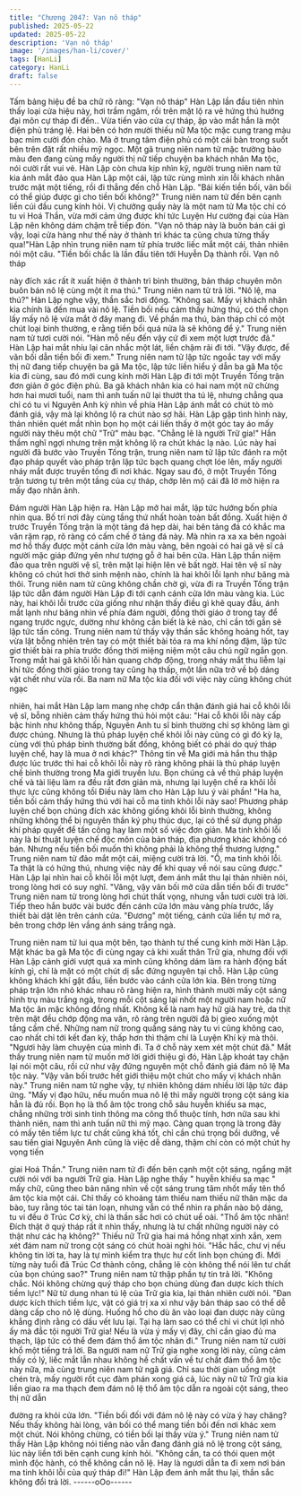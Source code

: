 ```yaml
---
title: "Chương 2047: Vạn nô tháp"
published: 2025-05-22
updated: 2025-05-22
description: 'Vạn nô tháp'
image: '/images/han-li/cover/'
tags: [HanLi]
category: HanLi
draft: false
---
```


Tấm bảng hiệu đề ba chữ rõ ràng: "Vạn nô tháp"
Hàn Lập lần đầu tiên nhìn thấy loại cửa hiệu này, hơi trầm ngâm,
rồi trên mặt lộ ra vẻ hứng thú hướng đại môn cự tháp đi đến..
Vừa tiến vào cửa cự tháp, ập vào mắt hắn là một điện phủ tráng
lệ. Hai bên có hơn mười thiếu nữ Ma tộc mặc cung trang màu bạc
mỉm cười đón chào.
Mà ở trung tâm điện phủ có một cái bàn trong suốt bên trên đặt
rất nhiều mỹ ngọc.
Một gã trung niên nam tử mặc trường bào màu đen đang cùng
mấy người thị nữ tiếp chuyện ba khách nhân Ma tộc, nói cười rất
vui vẻ.
Hàn Lập còn chưa kịp nhìn kỹ, người trung niên nam tử kia ánh
mắt đảo qua Hàn Lập một cái, lập tức rùng mình xin lỗi khách
nhân trước mặt một tiếng, rồi đi thẳng đến chỗ Hàn Lập.
"Bái kiến tiền bối, vãn bối có thể giúp được gì cho tiền bối không?"
Trung niên nam tử đến bên cạnh liền cúi đầu cung kính hỏi.
Vị chưởng quầy này là một nam tử Ma tộc chỉ có tu vi Hoá Thần,
vừa mới cảm ứng được khí tức Luyện Hư cường đại của Hàn Lập
nên không dám chậm trễ tiếp đón.
"Vạn nô tháp này là buôn bán cái gì vậy, loại cửa hàng như thế
này ở thành trì khác ta cũng chưa từng thấy qua!"Hàn Lập nhìn
trung niên nam tử phía trước liếc mắt một cái, thản nhiên nói một
câu.
"Tiền bối chắc là lần đầu tiên tới Huyễn Dạ thành rồi. Vạn nô tháp

này đích xác rất ít xuất hiện ở thành trì bình thường, bản tháp
chuyên môn buôn bán nô lệ cùng một ít ma thú." Trung niên nam
tử trả lời.
"Nô lệ, ma thú?" Hàn Lập nghe vậy, thần sắc hơi động.
"Không sai. Mấy vị khách nhân kia chính là đến mua vài nô lệ.
Tiền bối nếu cảm thấy hứng thú, có thể chọn lấy mấy nô lệ vừa
mắt ở đây mang đi. Về phần ma thú, bản tháp chỉ có một chút loại
bình thường, e rằng tiền bối quá nửa là sẽ không để ý." Trung
niên nam tử tươi cười nói.
"Hàn mỗ nếu đến vậy cứ đi xem một lượt trước đã." Hàn Lập hai
mắt nhíu lại cân nhắc một lát, liền chậm rãi đi tới.
"Vậy được, để vãn bối dẫn tiền bối đi xem." Trung niên nam tử lập
tức ngoắc tay với mấy thị nữ đang tiếp chuyện ba gã Ma tộc, lập
tức liền hiểu ý dẫn ba gã Ma tộc kia đi cùng, sau đó mới cung
kính mời Hàn Lập đi tới một Truyền Tống trận đơn giản ở góc
điện phủ.
Ba gã khách nhân kia có hai nam một nữ chừng hơn hai mươi
tuổi, nam thì anh tuấn nữ lại thướt tha tú lệ, nhưng chẳng qua chỉ
có tu vi Nguyên Anh kỳ nhìn về phía Hàn Lập ánh mắt có chút tò
mò đánh giá, vậy mà lại không lộ ra chút nào sợ hãi.
Hàn Lập gặp tình hình này, thản nhiên quét mắt nhìn bọn họ một
cái liền thấy ở một góc tay áo mấy người này thêu một chữ "Trữ"
màu bạc.
"Chẳng lẽ là người Trữ gia!" Hắn thầm nghĩ ngợi nhưng trên mặt
không lộ ra chút khác lạ nào.
Lúc này hai người đã bước vào Truyền Tống trận, trung niên nam
tử lập tức đánh ra một đạo pháp quyết vào pháp trận lập tức bạch
quang chợt lóe lên, mấy người nháy mắt được truyền tống đi nơi
khác.
Ngay sau đó, ở một Truyền Tống trận tương tự trên một tầng của
cự tháp, chớp lên mộ cái đã lờ mờ hiện ra mấy đạo nhân ảnh.

Đám người Hàn Lập hiện ra.
Hàn Lập mở hai mắt, lập tức hướng bốn phía nhìn qua.
Bố trí nơi đây cùng tầng thứ nhất hoàn toàn bất đồng.
Xuất hiện ở trước Truyền Tống trận là một tảng đá hẹp dài, hai
bên tảng đá có khắc ma văn rậm rạp, rõ ràng có cấm chế ở tảng
đá này.
Mà nhìn ra xa xa bên ngoài mơ hồ thấy được một cánh cửa lớn
màu vàng, bên ngoài có hai gã vệ sĩ cả người mặc giáp đứng yên
như tượng gỗ ở hai bên cửa.
Hàn Lập thần niệm đảo qua trên người vệ sĩ, trên mặt lại hiện lên
vẻ bất ngờ.
Hai tên vệ sĩ này không có chút hơi thở sinh mệnh nào, chính là
hai khôi lỗi lạnh như băng mà thôi.
Trung niên nam tử cũng không chần chờ gì, vừa đi ra Truyền
Tống trận lập tức dẫn đám người Hàn Lập đi tới cạnh cánh cửa
lớn màu vàng kia.
Lúc này, hai khôi lỗi trước cửa giống như nhận thấy điều gì khẽ
quay đầu, ánh mắt lạnh như băng nhìn về phía đám người, đồng
thời giáo ở trong tay để ngang trước ngực, dường như không cần
biết là kẻ nào, chỉ cần tới gần sẽ lập tức tấn công.
Trung niên nam tử thấy vậy thần sắc không hoảng hốt, tay vừa lật
bỗng nhiên trên tay có một thiết bài tỏa ra ma khí nồng đậm, lập
tức giơ thiết bài ra phía trước đồng thời miệng niệm một câu chú
ngữ ngắn gọn.
Trong mắt hai gã khôi lỗi hàn quang chớp động, trong nháy mắt
thu liễm lại khí tức đồng thời giáo trong tay cũng hạ thấp, một lần
nữa trở về bộ dáng vật chết như vừa rồi.
Ba nam nữ Ma tộc kia đối với việc này cũng không chút ngạc

nhiên, hai mắt Hàn Lập lam mang nhẹ chớp cẩn thận đánh giá hai
cỗ khôi lỗi vệ sĩ, bỗng nhiên cảm thấy hứng thú hỏi một câu:
"Hai cỗ khôi lỗi này cấp bậc hình như không thấp, Nguyên Anh tu
sĩ bình thường chỉ sợ không làm gì được chúng. Nhưng là thủ
pháp luyện chế khôi lỗi này cũng có gì đó kỳ lạ, cùng với thủ pháp
bình thường bất đồng, không biết có phải do quý tháp luyện chế,
hay là mua ở nơi khác?"
Thông tin về Ma giới mà hắn thu thập được lúc trước thì hai cỗ
khôi lỗi này rõ ràng không phải là thủ pháp luyện chế bình thường
trong Ma giới truyền lưu. Bọn chúng cả về thủ pháp luyện chế và
tài liệu làm ra đều rất đơn giản mà, nhưng lại luyện chế ra khôi lỗi
thực lực cũng không tồi
Điều này làm cho Hàn Lập lưu ý vài phần!
"Ha ha, tiền bối cảm thấy hứng thú với hai cỗ ma tinh khôi lỗi này
sao! Phương pháp luyện chế bọn chúng đích xác không giống
khôi lỗi bình thường, không những không thể bị nguyên thần ký
phụ thúc dục, lại có thể sử dụng pháp khí pháp quyết để tấn công
hay làm một số việc đơn giản. Ma tinh khôi lỗi này là bí thuật
luyện chế độc môn của bản tháp, địa phương khác không có bán.
Nhưng nếu tiền bối muốn thì không phải là không thể thương
lượng." Trung niên nam tử đảo mắt một cái, miệng cười trả lời.
"Ồ, ma tinh khôi lỗi. Ta thật là có hứng thú, nhưng việc này để khi
quay về nói sau cũng được." Hàn Lập lại nhìn hai cỗ khôi lỗi một
lượt, đem ánh mắt thu lại thản nhiên nói, trong lòng hơi có suy
nghĩ.
"Vâng, vậy vãn bối mở cửa dẫn tiền bối đi trước" Trung niên nam
tử trong lòng hơi chút thất vọng, nhưng vẫn tươi cười trả lời.
Tiếp theo hắn bước vài bước đến cánh cửa lớn màu vàng phía
trước, lấy thiết bài dặt lên trên cánh cửa.
"Đương" một tiếng, cánh cửa liền tự mở ra, bên trong chớp lên
vầng ánh sáng trắng ngà.

Trung niên nam tử lui qua một bên, tạo thành tư thế cung kính
mời Hàn Lập.
Mặt khác ba gã Ma tộc đi cùng ngay cả khi xuất thân Trữ gia,
nhưng đối với Hàn Lập cảnh giới vượt quá xa mình cũng không
dám làm ra hành động bất kính gì, chỉ là mặt có một chút dị sắc
đứng nguyên tại chỗ.
Hàn Lập cũng không khách khí gật đầu, liền bước vào cánh cửa
lớn kia.
Bên trong từng pháp trận lớn nhỏ khác nhau rõ ràng hiện ra, hình
thành mười mấy cột sáng hình trụ màu trắng ngà, trong mỗi cột
sáng lại nhốt một người nam hoặc nữ Ma tộc ăn mặc không đồng
nhất.
Không kể là nam hay hữ già hay trẻ, da thịt trên mặt đều chớp
động ma văn, rõ ràng trên người đã bị gieo xuống một tầng cấm
chế.
Những nam nữ trong quầng sáng này tu vi cũng không cao, cao
nhất chỉ tới kết đan kỳ, thấp hơn thì thậm chí là Luyện Khí kỳ mà
thôi.
"Ngươi hãy làm chuyện của mình đi. Ta ở chỗ này xem xét một
chút đã." Mắt thấy trung niên nam tử muốn mở lời giới thiệu gì đó,
Hàn Lập khoát tay chặn lại nói một câu, rồi cứ như vậy đứng
nguyên một chỗ đánh giá đám nô lệ Ma tộc này.
"Vậy vãn bối trước hết giới thiệu một chút cho mấy vị khách nhân
này." Trung niên nam tử nghe vậy, tự nhiên không dám nhiều lời
lập tức đáp ứng.
"Mấy vị đạo hữu, nếu muốn mua nô lệ thì mấy người trong cột
sáng kia hẳn là đủ rồi. Bọn họ là thổ âm tộc trong chỗ sâu huyễn
khiếu sa mạc, chẳng những trời sinh tinh thông ma công thổ thuộc
tính, hơn nữa sau khi thành niên, nam thì anh tuấn nữ thì mỹ
mạo. Càng quan trọng là trong đây có mấy tên tiềm lực tư chất
cũng khá tốt, chỉ cần chú trọng bồi dưỡng, về sau tiến giai Nguyên
Anh cũng là việc dễ dàng, thậm chí còn có một chút hy vọng tiến

giai Hoá Thần." Trung niên nam tử đi đến bên cạnh một cột sáng,
ngẩng mặt cười nói với ba người Trữ gia.
Hàn Lập nghe thấy " huyễn khiếu sa mạc " mấy chữ, cũng theo
bản năng nhìn về cột sáng trung tâm nhốt mấy tên thổ âm tộc kia
một cái.
Chỉ thấy có khoảng tám thiếu nam thiếu nữ thân mặc da bào, tuy
rằng tóc tai tán loạn, nhưng vẫn có thể nhìn ra phần nào bộ dáng,
tu vi đều ở Trúc Cơ kỳ, chỉ là thần sắc hơi có chút uể oải.
"Thổ âm tộc nhân! Đích thật ở quý tháp rất ít nhìn thấy, nhưng là
tư chất những người này có thật như các hạ không?" Thiếu nữ
Trữ gia hai má hồng nhạt xinh xắn, xem xét đám nam nữ trong cột
sáng có chút hoài nghi hỏi.
"Hắc hắc, chư vị nếu không tin lời ta, hay là tự mình kiểm tra thực
hư cốt linh bọn chúng đi. Mới từng này tuổi đã Trúc Cơ thành
công, chẳng lẽ còn không thể nói lên tư chất của bọn chúng sao?"
Trung niên nam tử thập phần tự tin trả lời.
"Không chắc. Nói không chừng quý tháp cho bọn chúng dùng đan
dược kích thích tiềm lực!" Nữ tử dung nhan tú lệ của Trữ gia kia,
lại thản nhiên cười nói.
"Đan dược kích thích tiềm lực, vật có giá trị xa xỉ như vậy bản
tháp sao có thể dễ dàng cấp cho nô lệ dùng. Huống hồ cho dù ăn
vào loại đan dược này cũng khẳng định rằng có dấu vết lưu lại.
Tại hạ làm sao có thể chỉ vì chút lợi nhỏ ấy mà đắc tội người Trữ
gia! Nếu là vừa ý mấy vị đây, chỉ cần giao đủ ma thạch, lập tức có
thể đem đám thổ âm tộc nhân đi." Trung niên nam tử cười khổ
một tiếng trả lời.
Ba người nam nữ Trữ gia nghe xong lời này, cũng cảm thấy có lý,
liếc mắt lẫn nhau không hề chất vấn về tư chất đám thổ âm tộc
này nữa, mà cùng trung niên nam tử ngã giá.
Chỉ sau thời gian uống một chén trà, mấy người rốt cục đàm phán
xong giá cả, lúc này nữ tử Trữ gia kia liền giao ra ma thạch đem
đám nô lệ thổ âm tộc dẫn ra ngoài cột sáng, theo thị nữ dẫn

đường ra khỏi cửa lớn.
"Tiền bối đối với đám nô lệ này có vừa ý hay chăng? Nếu thấy
không hài lòng, vãn bối có thể mang tiền bối đến nơi khác xem
một chút. Nói không chừng, có tiền bối lại thấy vừa ý." Trung niên
nam tử thấy Hàn Lập không nói tiếng nào vẫn đang đánh giá nô lệ
trong cột sáng, lúc này liền tới bên cạnh cung kính hỏi.
"Không cần, ta có thói quen một mình độc hành, có thể không cần
nô lệ. Hay là ngươi dẫn ta đi xem nơi bán ma tinh khôi lỗi của quý
tháp đi!" Hàn Lập đem ánh mắt thu lại, thần sắc không đổi trả lời.
------oOo------
